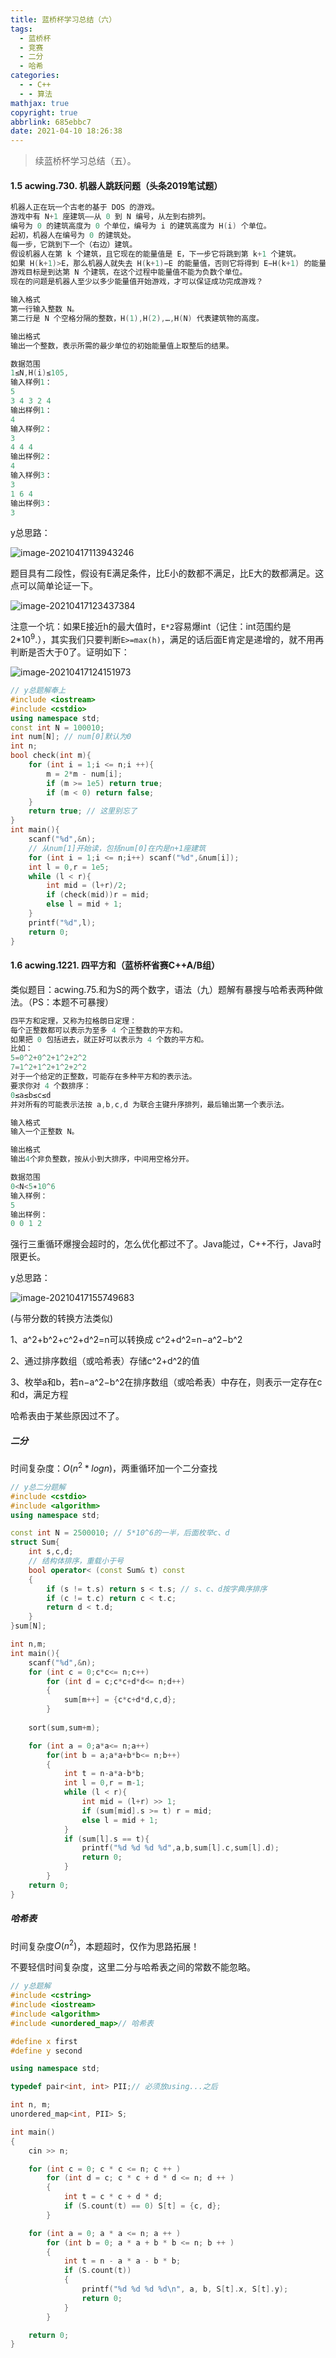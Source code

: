 ```yaml
---
title: 蓝桥杯学习总结（六）
tags:
  - 蓝桥杯
  - 竞赛
  - 二分
  - 哈希
categories:
  - - C++
  - - 算法
mathjax: true
copyright: true
abbrlink: 685ebbc7
date: 2021-04-10 18:26:38
---
```


>  续蓝桥杯学习总结（五）。

<!--more-->

#### 1.5 acwing.730. 机器人跳跃问题（头条2019笔试题）

```C++
机器人正在玩一个古老的基于 DOS 的游戏。
游戏中有 N+1 座建筑——从 0 到 N 编号，从左到右排列。
编号为 0 的建筑高度为 0 个单位，编号为 i 的建筑高度为 H(i) 个单位。
起初，机器人在编号为 0 的建筑处。
每一步，它跳到下一个（右边）建筑。
假设机器人在第 k 个建筑，且它现在的能量值是 E，下一步它将跳到第 k+1 个建筑。
如果 H(k+1)>E，那么机器人就失去 H(k+1)−E 的能量值，否则它将得到 E−H(k+1) 的能量值。
游戏目标是到达第 N 个建筑，在这个过程中能量值不能为负数个单位。
现在的问题是机器人至少以多少能量值开始游戏，才可以保证成功完成游戏？

输入格式
第一行输入整数 N。
第二行是 N 个空格分隔的整数，H(1),H(2),…,H(N) 代表建筑物的高度。

输出格式
输出一个整数，表示所需的最少单位的初始能量值上取整后的结果。

数据范围
1≤N,H(i)≤105,
输入样例1：
5
3 4 3 2 4
输出样例1：
4
输入样例2：
3
4 4 4
输出样例2：
4
输入样例3：
3
1 6 4
输出样例3：
3
```

y总思路：

![image-20210417113943246](蓝桥杯学习总结（六）/image-20210417113943246.png)

题目具有二段性，假设有E满足条件，比E小的数都不满足，比E大的数都满足。这点可以简单论证一下。

![image-20210417123437384](蓝桥杯学习总结（六）/image-20210417123437384.png)

注意一个坑：如果E接近h的最大值时，`E*2`容易爆int（记住：int范围约是2*10$^9$.），其实我们只要判断`E>=max(h)`，满足的话后面E肯定是递增的，就不用再判断是否大于0了。证明如下：

![image-20210417124151973](蓝桥杯学习总结（六）/image-20210417124151973.png)

```C++
// y总题解奉上
#include <iostream>
#include <cstdio>
using namespace std;
const int N = 100010;
int num[N]; // num[0]默认为0
int n;
bool check(int m){
    for (int i = 1;i <= n;i ++){
        m = 2*m - num[i];
        if (m >= 1e5) return true;
        if (m < 0) return false;
    }
    return true; // 这里别忘了
}
int main(){
    scanf("%d",&n);
    // 从num[1]开始读，包括num[0]在内是n+1座建筑
    for (int i = 1;i <= n;i++) scanf("%d",&num[i]);
    int l = 0,r = 1e5;
    while (l < r){
        int mid = (l+r)/2;
        if (check(mid))r = mid;
        else l = mid + 1;
    }
    printf("%d",l);
    return 0;
}
```

#### 1.6 acwing.1221. 四平方和（蓝桥杯省赛C++A/B组）

类似题目：acwing.75.和为S的两个数字，语法（九）题解有暴搜与哈希表两种做法。（PS：本题不可暴搜）

```C++
四平方和定理，又称为拉格朗日定理：
每个正整数都可以表示为至多 4 个正整数的平方和。
如果把 0 包括进去，就正好可以表示为 4 个数的平方和。
比如：
5=0^2+0^2+1^2+2^2
7=1^2+1^2+1^2+2^2
对于一个给定的正整数，可能存在多种平方和的表示法。
要求你对 4 个数排序：
0≤a≤b≤c≤d
并对所有的可能表示法按 a,b,c,d 为联合主键升序排列，最后输出第一个表示法。

输入格式
输入一个正整数 N。

输出格式
输出4个非负整数，按从小到大排序，中间用空格分开。

数据范围
0<N<5∗10^6
输入样例：
5
输出样例：
0 0 1 2
```

强行三重循环爆搜会超时的，怎么优化都过不了。Java能过，C++不行，Java时限更长。

y总思路：

![image-20210417155749683](蓝桥杯学习总结（六）/image-20210417155749683.png)

(与带分数的转换方法类似)

1、a^2+b^2+c^2+d^2=n可以转换成 c^2+d^2=n−a^2−b^2

2、通过排序数组（或哈希表）存储c^2+d^2的值

3、枚举a和b，若n−a^2−b^2在排序数组（或哈希表）中存在，则表示一定存在c和d，满足方程

哈希表由于某些原因过不了。

##### 二分

时间复杂度：$O(n^2*logn)$，两重循环加一个二分查找

```C++
// y总二分题解
#include <cstdio>
#include <algorithm>
using namespace std;

const int N = 2500010; // 5*10^6的一半，后面枚举c、d
struct Sum{
    int s,c,d;
    // 结构体排序，重载小于号
    bool operator< (const Sum& t) const
    {
        if (s != t.s) return s < t.s; // s、c、d按字典序排序
        if (c != t.c) return c < t.c;
        return d < t.d;
    }
}sum[N];

int n,m;
int main(){
    scanf("%d",&n);
    for (int c = 0;c*c<= n;c++)
        for (int d = c;c*c+d*d<= n;d++)
        {
            sum[m++] = {c*c+d*d,c,d};
        }
    
    sort(sum,sum+m);

    for (int a = 0;a*a<= n;a++)
        for(int b = a;a*a+b*b<= n;b++)
        {
            int t = n-a*a-b*b;
            int l = 0,r = m-1;
            while (l < r){
                int mid = (l+r) >> 1;
                if (sum[mid].s >= t) r = mid;
                else l = mid + 1;
            }
            if (sum[l].s == t){
                printf("%d %d %d %d",a,b,sum[l].c,sum[l].d);
                return 0;
            }
        }
    return 0;
}
```

##### 哈希表

时间复杂度$O(n^2)$，本题超时，仅作为思路拓展！

不要轻信时间复杂度，这里二分与哈希表之间的常数不能忽略。

```C++
// y总题解
#include <cstring>
#include <iostream>
#include <algorithm>
#include <unordered_map>// 哈希表

#define x first
#define y second

using namespace std;

typedef pair<int, int> PII;// 必须放using...之后

int n, m;
unordered_map<int, PII> S;

int main()
{
    cin >> n;

    for (int c = 0; c * c <= n; c ++ )
        for (int d = c; c * c + d * d <= n; d ++ )
        {
            int t = c * c + d * d;
            if (S.count(t) == 0) S[t] = {c, d};
        }

    for (int a = 0; a * a <= n; a ++ )
        for (int b = 0; a * a + b * b <= n; b ++ )
        {
            int t = n - a * a - b * b;
            if (S.count(t))
            {
                printf("%d %d %d %d\n", a, b, S[t].x, S[t].y);
                return 0;
            }
        }

    return 0;
}
```


